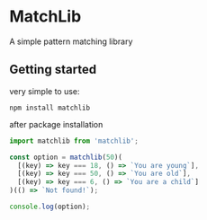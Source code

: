 # MatchLib

A simple pattern matching library

## Getting started

very simple to use:

`npm install matchlib`

after package installation

```javascript
import matchlib from 'matchlib';

const option = matchlib(50)(
  [(key) => key === 18, () => `You are young`],
  [(key) => key === 50, () => `You are old`],
  [(key) => key === 6, () => `You are a child`]
)(() => `Not found!`);

console.log(option);
```
